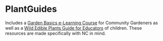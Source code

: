 # PlantGuides
Includes a [Garden Basics e-Learning Course](https://lampyrid.github.io/PlantGuides/GardenBasics) for Community Gardeners as well as a [Wild Edible Plants Guide for Educators](https://lampyrid.github.io/PlantGuides/Common%20Wild%20Edibles%20of%20NC.pdf) of children. These resources are made specifically with NC in mind.


